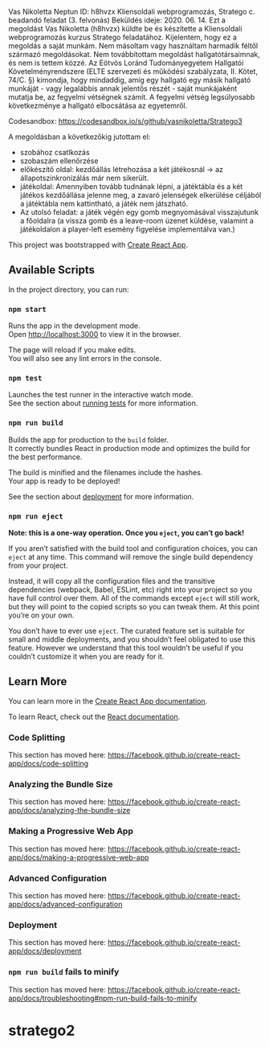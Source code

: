 Vas Nikoletta
Neptun ID: h8hvzx
Kliensoldali webprogramozás, Stratego c. beadandó feladat (3. felvonás)
Beküldés ideje: 2020. 06. 14.
Ezt a megoldást Vas Nikoletta (h8hvzx) küldte be és készítette a Kliensoldali webprogramozás kurzus Stratego feladatához.
Kijelentem, hogy ez a megoldás a saját munkám.
Nem másoltam vagy használtam harmadik féltől származó megoldásokat.
Nem továbbítottam megoldást hallgatótársaimnak, és nem is tettem közzé.
Az Eötvös Loránd Tudományegyetem Hallgatói Követelményrendszere (ELTE szervezeti és működési szabályzata, II. Kötet, 74/C. §) kimondja, 
hogy mindaddig, amíg egy hallgató egy másik hallgató munkáját - vagy legalábbis annak jelentős részét - saját munkájaként mutatja be, 
az fegyelmi vétségnek számít. A fegyelmi vétség legsúlyosabb következménye a hallgató elbocsátása az egyetemről.

Codesandbox:
https://codesandbox.io/s/github/vasnikoletta/Stratego3

A megoldásban a következőkig jutottam el:
- szobához csatlkozás
- szobaszám ellenőrzése
- előkészítő oldal: kezdőállás létrehozása a két játékosnál -> az állapotszinkronizálás már nem sikerült.
- játékoldal: Amennyiben tovább tudnának lépni, a játéktábla és a két játékos kezdőállása jelenne meg, 
  a zavaró jelenségek elkerülése céljából a játéktábla nem kattintható, a játék nem játszható.
- Az utolsó feladat: a játék végén egy gomb megnyomásával visszajutunk a főoldalra (a vissza gomb és a leave-room üzenet küldése,
  valamint a játékoldalon a player-left esemény figyelése implementálva van.)

This project was bootstrapped with [Create React App](https://github.com/facebook/create-react-app).

## Available Scripts

In the project directory, you can run:

### `npm start`

Runs the app in the development mode.<br />
Open [http://localhost:3000](http://localhost:3000) to view it in the browser.

The page will reload if you make edits.<br />
You will also see any lint errors in the console.

### `npm test`

Launches the test runner in the interactive watch mode.<br />
See the section about [running tests](https://facebook.github.io/create-react-app/docs/running-tests) for more information.

### `npm run build`

Builds the app for production to the `build` folder.<br />
It correctly bundles React in production mode and optimizes the build for the best performance.

The build is minified and the filenames include the hashes.<br />
Your app is ready to be deployed!

See the section about [deployment](https://facebook.github.io/create-react-app/docs/deployment) for more information.

### `npm run eject`

**Note: this is a one-way operation. Once you `eject`, you can’t go back!**

If you aren’t satisfied with the build tool and configuration choices, you can `eject` at any time. This command will remove the single build dependency from your project.

Instead, it will copy all the configuration files and the transitive dependencies (webpack, Babel, ESLint, etc) right into your project so you have full control over them. All of the commands except `eject` will still work, but they will point to the copied scripts so you can tweak them. At this point you’re on your own.

You don’t have to ever use `eject`. The curated feature set is suitable for small and middle deployments, and you shouldn’t feel obligated to use this feature. However we understand that this tool wouldn’t be useful if you couldn’t customize it when you are ready for it.

## Learn More

You can learn more in the [Create React App documentation](https://facebook.github.io/create-react-app/docs/getting-started).

To learn React, check out the [React documentation](https://reactjs.org/).

### Code Splitting

This section has moved here: https://facebook.github.io/create-react-app/docs/code-splitting

### Analyzing the Bundle Size

This section has moved here: https://facebook.github.io/create-react-app/docs/analyzing-the-bundle-size

### Making a Progressive Web App

This section has moved here: https://facebook.github.io/create-react-app/docs/making-a-progressive-web-app

### Advanced Configuration

This section has moved here: https://facebook.github.io/create-react-app/docs/advanced-configuration

### Deployment

This section has moved here: https://facebook.github.io/create-react-app/docs/deployment

### `npm run build` fails to minify

This section has moved here: https://facebook.github.io/create-react-app/docs/troubleshooting#npm-run-build-fails-to-minify
# stratego2

